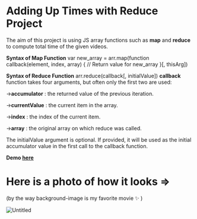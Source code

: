 # Adding Up Times with Reduce Project

The aim of this project is using JS array functions such as **map** and **reduce** to compute total time of the given videos.

**Syntax of Map Function**
var new_array = arr.map(function callback(element, index, array) {
    // Return value for new_array
}[, thisArg])


**Syntax of Reduce Function**
arr.reduce(callback[, initialValue])
**callback** function takes four arguments, but often only the first two are used:

->**accumulator** : the returned value of the previous iteration.

->**currentValue** : the current item in the array.

->**index** : the index of the current item.

->**array** : the original array on which reduce was called.

The initialValue argument is optional. If provided, it will be used as the initial accumulator value in the first call to the callback function.

**Demo [here](https://baydarn.github.io/JS-30/18%20Adding%20Up%20Times%20with%20Reduce/index.html)**

# Here is a photo of how it looks =>
(by the way background-image is my favorite movie ✨ )

![Untitled](https://user-images.githubusercontent.com/37474673/103463837-77e9f880-4d40-11eb-9fec-5e2d7b74a1e4.png)
